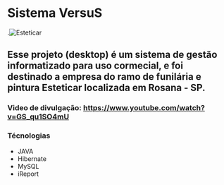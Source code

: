# Sistema VersuS

.![Esteticar](https://uploaddeimagens.com.br/images/002/513/445/full/VsN.PNG?1574037819)

## Esse projeto (desktop) é um sistema de gestão informatizado para uso cormecial, e foi destinado a empresa do ramo de funilária e pintura Esteticar localizada em Rosana - SP.

### Video de divulgação: https://www.youtube.com/watch?v=GS_qu1SO4mU

### Técnologias 

- JAVA
- Hibernate
- MySQL
- iReport


